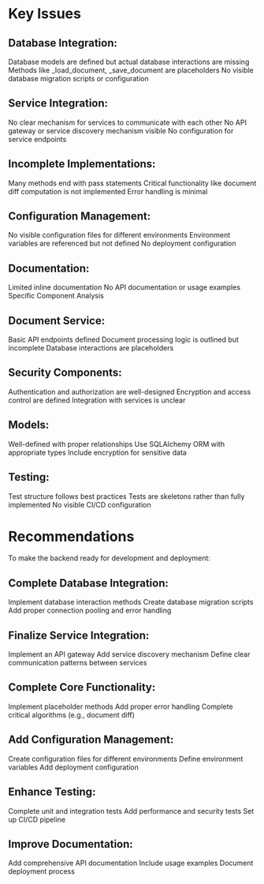 # Key Issues
## Database Integration:
Database models are defined but actual database interactions are missing
Methods like _load_document, _save_document are placeholders
No visible database migration scripts or configuration
## Service Integration:
No clear mechanism for services to communicate with each other
No API gateway or service discovery mechanism visible
No configuration for service endpoints
## Incomplete Implementations:
Many methods end with pass statements
Critical functionality like document diff computation is not implemented
Error handling is minimal
## Configuration Management:
No visible configuration files for different environments
Environment variables are referenced but not defined
No deployment configuration
## Documentation:
Limited inline documentation
No API documentation or usage examples
Specific Component Analysis
## Document Service:
Basic API endpoints defined
Document processing logic is outlined but incomplete
Database interactions are placeholders
## Security Components:
Authentication and authorization are well-designed
Encryption and access control are defined
Integration with services is unclear
## Models:
Well-defined with proper relationships
Use SQLAlchemy ORM with appropriate types
Include encryption for sensitive data
## Testing:
Test structure follows best practices
Tests are skeletons rather than fully implemented
No visible CI/CD configuration

# Recommendations
To make the backend ready for development and deployment:
## Complete Database Integration:
Implement database interaction methods
Create database migration scripts
Add proper connection pooling and error handling

## Finalize Service Integration:
Implement an API gateway
Add service discovery mechanism
Define clear communication patterns between services

## Complete Core Functionality:
Implement placeholder methods
Add proper error handling
Complete critical algorithms (e.g., document diff)

## Add Configuration Management:
Create configuration files for different environments
Define environment variables
Add deployment configuration

## Enhance Testing:
Complete unit and integration tests
Add performance and security tests
Set up CI/CD pipeline

## Improve Documentation:
Add comprehensive API documentation
Include usage examples
Document deployment process